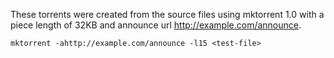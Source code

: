 These torrents were created from the source files using mktorrent 1.0 with a
piece length of 32KB and announce url http://example.com/announce.

    mktorrent -ahttp://example.com/announce -l15 <test-file>
